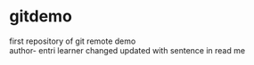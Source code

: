 # gitdemo
first repository of git remote demo 
<br>
author- entri learner
changed updated with sentence in read me

